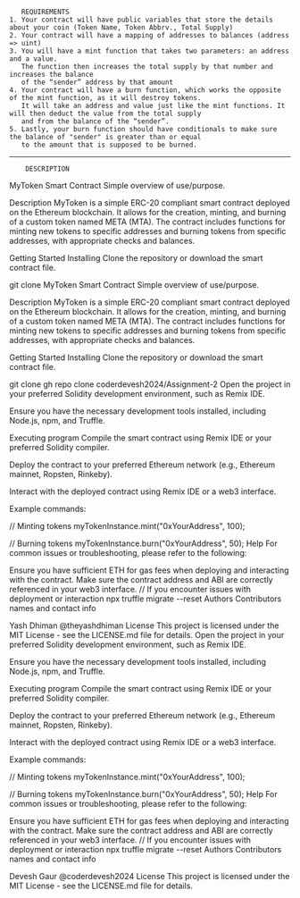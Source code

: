        REQUIREMENTS
    1. Your contract will have public variables that store the details about your coin (Token Name, Token Abbrv., Total Supply)
    2. Your contract will have a mapping of addresses to balances (address => uint)
    3. You will have a mint function that takes two parameters: an address and a value. 
       The function then increases the total supply by that number and increases the balance 
       of the “sender” address by that amount
    4. Your contract will have a burn function, which works the opposite of the mint function, as it will destroy tokens. 
       It will take an address and value just like the mint functions. It will then deduct the value from the total supply 
       and from the balance of the “sender”.
    5. Lastly, your burn function should have conditionals to make sure the balance of "sender" is greater than or equal 
       to the amount that is supposed to be burned.
*****************************************************************************
        DESCRIPTION 

MyToken Smart Contract
Simple overview of use/purpose.

Description
MyToken is a simple ERC-20 compliant smart contract deployed on the Ethereum blockchain. It allows for the creation, minting, and burning of a custom token named META (MTA). The contract includes functions for minting new tokens to specific addresses and burning tokens from specific addresses, with appropriate checks and balances.

Getting Started
Installing
Clone the repository or download the smart contract file.

git clone MyToken Smart Contract
Simple overview of use/purpose.

Description
MyToken is a simple ERC-20 compliant smart contract deployed on the Ethereum blockchain. It allows for the creation, minting, and burning of a custom token named META (MTA). The contract includes functions for minting new tokens to specific addresses and burning tokens from specific addresses, with appropriate checks and balances.

Getting Started
Installing
Clone the repository or download the smart contract file.

git clone gh repo clone coderdevesh2024/Assignment-2
Open the project in your preferred Solidity development environment, such as Remix IDE.

Ensure you have the necessary development tools installed, including Node.js, npm, and Truffle.

Executing program
Compile the smart contract using Remix IDE or your preferred Solidity compiler.

Deploy the contract to your preferred Ethereum network (e.g., Ethereum mainnet, Ropsten, Rinkeby).

Interact with the deployed contract using Remix IDE or a web3 interface.

Example commands:

// Minting tokens
myTokenInstance.mint("0xYourAddress", 100);

// Burning tokens
myTokenInstance.burn("0xYourAddress", 50);
Help
For common issues or troubleshooting, please refer to the following:

Ensure you have sufficient ETH for gas fees when deploying and interacting with the contract.
Make sure the contract address and ABI are correctly referenced in your web3 interface.
// If you encounter issues with deployment or interaction
npx truffle migrate --reset
Authors
Contributors names and contact info

Yash Dhiman @theyashdhiman
License
This project is licensed under the MIT License - see the LICENSE.md file for details.
Open the project in your preferred Solidity development environment, such as Remix IDE.

Ensure you have the necessary development tools installed, including Node.js, npm, and Truffle.

Executing program
Compile the smart contract using Remix IDE or your preferred Solidity compiler.

Deploy the contract to your preferred Ethereum network (e.g., Ethereum mainnet, Ropsten, Rinkeby).

Interact with the deployed contract using Remix IDE or a web3 interface.

Example commands:

// Minting tokens
myTokenInstance.mint("0xYourAddress", 100);

// Burning tokens
myTokenInstance.burn("0xYourAddress", 50);
Help
For common issues or troubleshooting, please refer to the following:

Ensure you have sufficient ETH for gas fees when deploying and interacting with the contract.
Make sure the contract address and ABI are correctly referenced in your web3 interface.
// If you encounter issues with deployment or interaction
npx truffle migrate --reset
Authors
Contributors names and contact info

Devesh Gaur @coderdevesh2024
License
This project is licensed under the MIT License - see the LICENSE.md file for details.
